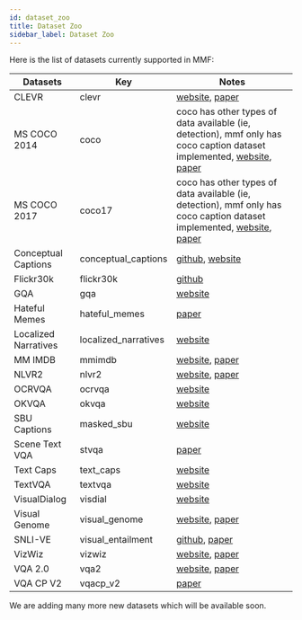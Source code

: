 ```yaml
---
id: dataset_zoo
title: Dataset Zoo
sidebar_label: Dataset Zoo
---
```


Here is the list of datasets currently supported in MMF:

| Datasets             | Key                  | Notes                                                                                                             |
| -------------------- | -------------------- | ----------------------------------------------------------------------------------------------------------------- |
| CLEVR                | clevr                | [website](https://cs.stanford.edu/people/jcjohns/clevr/), [paper](https://arxiv.org/abs/1612.06890)                                                          |
| MS COCO 2014         | coco                 | coco has other types of data available (ie, detection), mmf only has coco caption dataset implemented, [website](https://cocodataset.org/), [paper](https://arxiv.org/abs/1504.00325)|
| MS COCO 2017         | coco17               | coco has other types of data available (ie, detection), mmf only has coco caption dataset implemented, [website](https://cocodataset.org/), [paper](https://arxiv.org/abs/1504.00325)|
| Conceptual Captions  | conceptual_captions  | [github](https://github.com/google-research-datasets/conceptual-captions), [website](https://ai.google.com/research/ConceptualCaptions) |
| Flickr30k            | flickr30k            | [github](https://github.com/BryanPlummer/flickr30k_entities)                                                     |
| GQA                  | gqa                  | [website](https://cs.stanford.edu/people/dorarad/gqa/about.html)                                                 |
| Hateful Memes        | hateful_memes        | [paper](https://arxiv.org/abs/2005.04790)                                                                         |
| Localized Narratives | localized_narratives | [website](https://google.github.io/localized-narratives/)                                                         |
| MM IMDB              | mmimdb               | [website](http://lisi1.unal.edu.co/mmimdb/), [paper](https://arxiv.org/abs/1702.01992) |
| NLVR2                | nlvr2                | [website](http://lil.nlp.cornell.edu/nlvr/), [paper](https://arxiv.org/abs/1811.00491) |
| OCRVQA               | ocrvqa               | [website](https://ocr-vqa.github.io/)                                                                             |
| OKVQA                | okvqa                | [website](https://okvqa.allenai.org/)                                                                             |
| SBU Captions         | masked_sbu           | [website](http://www.cs.virginia.edu/~vicente/sbucaptions/)                                                       |
| Scene Text VQA       | stvqa                | [paper](https://arxiv.org/abs/1905.13648)                                   |
| Text Caps            | text_caps            | [website](https://textvqa.org/textcaps)                                                                           |
| TextVQA              | textvqa              | [website](https://textvqa.org/)                                                                                   |
| VisualDialog         | visdial              | [website](https://visualdialog.org/)                                                                              |
| Visual Genome        | visual_genome        | [website](https://visualgenome.org/), [paper](https://arxiv.org/abs/1602.07332) |
| SNLI-VE              | visual_entailment    | [github](https://github.com/necla-ml/SNLI-VE), [paper](https://arxiv.org/abs/1901.06706) |
| VizWiz               | vizwiz               | [website](https://vizwiz.org/), [paper](https://arxiv.org/abs/1802.08218) |
| VQA 2.0              | vqa2                 | [website](https://visualqa.org/), [paper](https://arxiv.org/abs/1505.00468)        |
| VQA CP V2            | vqacp_v2             | [paper](https://arxiv.org/pdf/1712.00377.pdf)|

We are adding many more new datasets which will be available soon.
